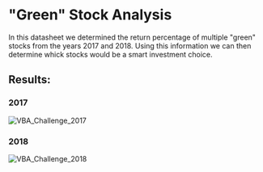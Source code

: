 # "Green" Stock Analysis
In this datasheet we determined the return percentage of multiple "green" stocks from the years 2017 and 2018. Using this information we can then determine whick stocks would be a smart investment choice.

## Results:
### 2017
![VBA_Challenge_2017]("C:\Users\lydia\OneDrive\Documents\bootcamp\GitHub\stock-analysis\VBA_Challenge_2017.png")
### 2018
![VBA_Challenge_2018]("C:\Users\lydia\OneDrive\Documents\bootcamp\GitHub\stock-analysis\VBA_Challenge_2018.png")

